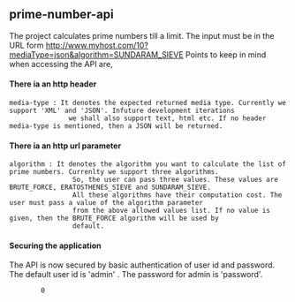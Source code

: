 ## prime-number-api

The project calculates prime numbers till a limit. The input must be in the URL form http://www.myhost.com/10?mediaType=json&algorithm=SUNDARAM_SIEVE
Points to keep in mind when accessing the API are,

#### There ia an http header
    media-type : It denotes the expected returned media type. Currently we support 'XML' and 'JSON'. Infuture development iterations
                   we shall also support text, html etc. If no header media-type is mentioned, then a JSON will be returned.
                   
#### There ia an http url parameter
    algorithm : It denotes the algorithm you want to calculate the list of prime numbers. Currenlty we support three algorithms. 
                    So, the user can pass three values. These values are BRUTE_FORCE, ERATOSTHENES_SIEVE and SUNDARAM_SIEVE. 
                    All these algorithms have their computation cost. The user must pass a value of the algorithm parameter
                    from the above allowed values list. If no value is given, then the BRUTE_FORCE algorithm will be used by
                    default.
                    
                    
                    
#### Securing the application 
The API is now secured by basic authentication of user id and password. The default user id is 'admin' . The
password for admin is 'password'.
       


    
                  
          
            0
